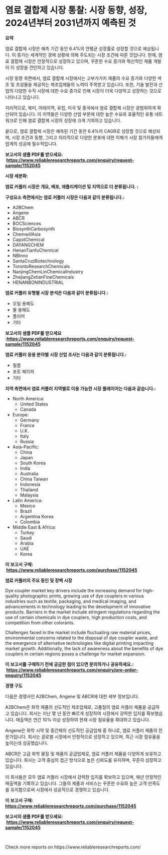 <p><h1>염료 결합제 시장 통찰: 시장 동향, 성장, 2024년부터 2031년까지 예측된 것</h1></p><p><strong>요약</strong></p>
<p><p>염료 결합제 시장은 예측 기간 동안 6.4%의 연평균 성장률로 성장할 것으로 예상됩니다. 이 증가는 세계적인 경제 상황에 의해 주도되는 시장 조건에 따른 것입니다. 현재, 염료 결합제 시장은 안정적으로 성장하고 있으며, 꾸준한 수요 증가와 혁신적인 제품 개발이 이 성장을 견인하고 있습니다.</p><p>시장 동향 측면에서, 염료 결합제 시장에서는 고부가가치 제품의 수요 증가와 다양한 색조 및 조성물을 제공하는 제조업체들의 노력이 주목받고 있습니다. 또한, 기술 발전과 산업의 다양한 수직 시장에 대한 수요 증가로 인해 시장이 더욱 다양하고 성장하는 것으로 나타나고 있습니다.</p><p>지리적으로, 북미, 아태지역, 유럽, 미국 및 중국에서 염료 결합제 시장은 광범위하게 확산되어 있습니다. 이 지역들은 다양한 산업 부문에 대한 높은 수요와 효율적인 유통 네트워크로 인해 염료 결합제 시장의 성장에 크게 기여하고 있습니다.</p><p>끝으로, 염료 결합제 시장은 예측된 기간 동안 6.4%의 CAGR로 성장할 것으로 예상되며, 시장 조건과 동향, 그리고 지리적으로 다양한 분포에 대한 이해가 시장 참가자들에게 업계의 성공에 필수적입니다.</p></p>
<p><strong>보고서의 샘플 PDF를 받으세요: &nbsp;<a href="https://www.reliableresearchreports.com/enquiry/request-sample/1152045">https://www.reliableresearchreports.com/enquiry/request-sample/1152045</a></strong></p>
<p><strong>시장 세분화:</strong></p>
<p><strong> 염료 커플러 시장은 개요, 배포, 애플리케이션 및 지역으로 더 분류됩니다. :</strong></p>
<p><strong>구성요소 측면에서는 염료 커플러 시장은 다음과 같이 분류됩니다.:</strong></p>
<p><ul><li>A2BChem</li><li>Angene</li><li>ABCR</li><li>BOCSciences</li><li>BiosynthCarbosynth</li><li>ChemwillAsia</li><li>CapotChemical</li><li>DAYANGCHEM</li><li>HenanTianfuChemical</li><li>NBInno</li><li>SantaCruzBiotechnology</li><li>TorontoResearchChemicals</li><li>NanjingChemLinChemicalIndustry</li><li>ZhejiangZetianFineChemicals</li><li>HENANBONINDUSTRIAL</li></ul></p>
<p><strong> 염료 커플러 유형별 시장 분석은 다음과 같이 분류됩니다.:</strong></p>
<p><ul><li>오일 용해도</li><li>물 용해도</li><li>폴리머</li><li>기타</li></ul></p>
<p><strong>보고서의 샘플 PDF를 받으세요 :<a href="https://www.reliableresearchreports.com/enquiry/request-sample/1152045">https://www.reliableresearchreports.com/enquiry/request-sample/1152045</a></strong></p>
<p><strong> 염료 커플러 응용 분야별 시장 산업 조사는 다음과 같이 분류됩니다.:</strong></p>
<p><ul><li>필름</li><li>포토 페이퍼</li><li>기타</li></ul></p>
<p><strong>지역 측면에서 염료 커플러 지역별로 이용 가능한 시장 플레이어는 다음과 같습니다.:</strong></p>
<p><ul>
    <li>
        North America:
        <ul>
            <li>United States</li>
            <li>Canada</li>
        </ul>
    </li>
    <li>
        Europe:
        <ul>
            <li>Germany</li>
            <li>France</li>
            <li>U.K.</li>
            <li>Italy</li>
            <li>Russia</li>
        </ul>
    </li>
    <li>
        Asia-Pacific:
        <ul>
            <li>China</li>
            <li>Japan</li>
            <li>South Korea</li>
            <li>India</li>
            <li>Australia</li>
            <li>China Taiwan</li>
            <li>Indonesia</li>
            <li>Thailand</li>
            <li>Malaysia</li>
        </ul>
    </li>
    <li>
        Latin America:
        <ul>
            <li>Mexico</li>
            <li>Brazil</li>
            <li>Argentina Korea</li>
            <li>Colombia</li>
        </ul>
    </li>
    <li>
        Middle East & Africa:
        <ul>
            <li>Turkey</li>
            <li>Saudi</li>
            <li>Arabia</li>
            <li>UAE</li>
            <li>Korea</li>
        </ul>
    </li>
    </ul></p>
<p><strong>이 보고서 구매: &nbsp;<a href="https://www.reliableresearchreports.com/purchase/1152045">https://www.reliableresearchreports.com/purchase/1152045</a></strong></p>
<p><strong>염료 커플러의 주요 동인 및 장벽 시장</strong></p>
<p><p>Dye coupler market key drivers include the increasing demand for high-quality photographic prints, growing use of dye couplers in various industries such as textile, packaging, and medical imaging, and advancements in technology leading to the development of innovative products. Barriers in the market include stringent regulations regarding the use of certain chemicals in dye couplers, high production costs, and competition from other colorants.</p><p>Challenges faced in the market include fluctuating raw material prices, environmental concerns related to the disposal of dye coupler waste, and the emergence of alternative technologies like digital printing impacting market growth. Additionally, the lack of awareness about the benefits of dye couplers in certain regions poses a challenge for market expansion.</p></p>
<p><strong>이 보고서를 구매하기 전에 궁금한 점이 있으면 문의하거나 공유하세요.: &nbsp;<a href="https://www.reliableresearchreports.com/enquiry/pre-order-enquiry/1152045">https://www.reliableresearchreports.com/enquiry/pre-order-enquiry/1152045</a></strong></p>
<p><strong>경쟁 구도</strong></p>
<p><p> 다음은 경쟁사인 A2BChem, Angene 및 ABCR에 대한 세부 정보입니다. </p><p>A2BChem은 화학 제품의 선도적인 제조업체로, 고품질의 염료 커플러 제품을 공급하고 있습니다. 회사는 지난 몇 년 동안 빠르게 성장하여 시장에서 강력한 입지를 확보했습니다. 매출액은 연간 10% 이상 성장하여 현재 시장 점유율을 확대하고 있습니다. </p><p>Angene은 화학 시약 및 중간체의 선도적인 공급업체 중 하나로, 염료 커플러 제품의 전문가입니다. 회사는 글로벌 시장에서 안정적으로 성장하고 있으며, 최근 시장 점유율을 높이는데 성공했습니다. </p><p>ABCR은 고급 화학 물질 및 제품의 공급업체로, 염료 커플러 제품을 다양하게 보유하고 있습니다. 회사는 고객 중심의 접근 방식으로 높은 신뢰도를 유지하며, 꾸준히 성장하고 있습니다. </p><p>이 회사들은 모두 염료 커플러 시장에서 강력한 입지를 확보하고 있으며, 매년 안정적인 매출액을 기록하고 있습니다. 그들의 제품과 서비스는 꾸준한 수요와 높은 고객 만족도를 유지함으로써 시장에서 성공적으로 경쟁하고 있습니다.</p></p>
<p><strong>이 보고서 구매: &nbsp; <a href="https://www.reliableresearchreports.com/purchase/1152045">https://www.reliableresearchreports.com/purchase/1152045</a></strong></p>
<p><strong>보고서의 샘플 PDF를 받으세요: &nbsp;<a href="https://www.reliableresearchreports.com/enquiry/request-sample/1152045">https://www.reliableresearchreports.com/enquiry/request-sample/1152045</a></strong><strong></strong></p>
<p>&nbsp;</p>
<p>Check more reports on https://www.reliableresearchreports.com/</p>
